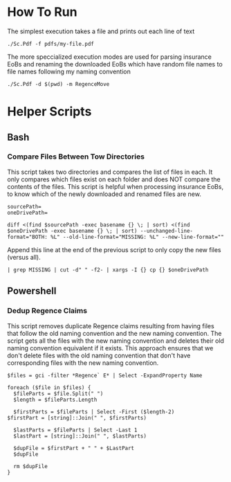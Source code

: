 # How To Run
The simplest execution takes a file and prints out each line of text
```
./Sc.Pdf -f pdfs/my-file.pdf
```

The more speccialized execution modes are used for parsing insurance EoBs and renaming the downloaded EoBs which have random file names to file names following my naming convention
```
./Sc.Pdf -d $(pwd) -m RegenceMove
```

# Helper Scripts

## Bash

### Compare Files Between Tow Directories
This script takes two directories and compares the list of files in each. It only compares which files exist on each folder and does NOT compare the contents of the files. This script is helpful when processing insurance EoBs, to know which of the newly downloaded and renamed files are new.
```
sourcePath=
oneDrivePath=

diff <(find $sourcePath -exec basename {} \; | sort) <(find $oneDrivePath -exec basename {} \; | sort) --unchanged-line-format="BOTH: %L" --old-line-format="MISSING: %L" --new-line-format=""
```

Append this line at the end of the previous script to only copy the new files (versus all).
```
| grep MISSING | cut -d" " -f2- | xargs -I {} cp {} $oneDrivePath
```

## Powershell

### Dedup Regence Claims
This script removes duplicate Regence claims resulting from having files that follow the old naming convention and the new naming convention. The script gets all the files with the new naming convention and deletes their old naming convention equivalent if it exists. This approach ensures that we don't delete files with the old naming convention that don't have corresponding files with the new naming convention.
```
$files = gci -filter *Regence` E* | Select -ExpandProperty Name

foreach ($file in $files) {
  $fileParts = $file.Split(" ")
  $length = $fileParts.Length

  $firstParts = $fileParts | Select -First ($length-2)
$firstPart = [string]::Join(" ", $firstParts)

  $lastParts = $fileParts | Select -Last 1
  $lastPart = [string]::Join(" ", $lastParts)

  $dupFile = $firstPart + " " + $LastPart
  $dupFile

  rm $dupFile
}
```

